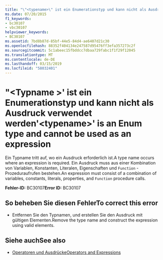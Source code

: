 ```yaml
---
title: "\"<typename>\" ist ein Enumerationstyp und kann nicht als Ausdruck verwendet werden"
ms.date: 07/20/2015
f1_keywords:
- bc30107
- vbc30107
helpviewer_keywords:
- BC30107
ms.assetid: 7bd8b87d-85bf-44e5-84d4-ae6407d21c30
ms.openlocfilehash: 88352f404134e247587d95476ff3efa357273c2f
ms.sourcegitcommit: 5c1abeec15fbddcc7dbaa729fabc1f1f29f12045
ms.translationtype: MT
ms.contentlocale: de-DE
ms.lasthandoff: 03/15/2019
ms.locfileid: "58032401"
---
```

# <a name="typename-is-an-enum-type-and-cannot-be-used-as-an-expression"></a><span data-ttu-id="ce797-102">"\<Typname >' ist ein Enumerationstyp und kann nicht als Ausdruck verwendet werden</span><span class="sxs-lookup"><span data-stu-id="ce797-102">'\<typename>' is an Enum type and cannot be used as an expression</span></span>
<span data-ttu-id="ce797-103">Ein Typname tritt auf, wo ein Ausdruck erforderlich ist.</span><span class="sxs-lookup"><span data-stu-id="ce797-103">A type name occurs where an expression is required.</span></span> <span data-ttu-id="ce797-104">Ein Ausdruck muss aus einer Kombination von Variablen, Konstanten, Literalen, Eigenschaften und `Function` -Prozeduraufrufen bestehen.</span><span class="sxs-lookup"><span data-stu-id="ce797-104">An expression must consist of a combination of variables, constants, literals, properties, and `Function` procedure calls.</span></span>  
  
 <span data-ttu-id="ce797-105">**Fehler-ID:** BC30107</span><span class="sxs-lookup"><span data-stu-id="ce797-105">**Error ID:** BC30107</span></span>  
  
## <a name="to-correct-this-error"></a><span data-ttu-id="ce797-106">So beheben Sie diesen Fehler</span><span class="sxs-lookup"><span data-stu-id="ce797-106">To correct this error</span></span>  
  
-   <span data-ttu-id="ce797-107">Entfernen Sie den Typnamen, und erstellen Sie den Ausdruck mit gültigen Elementen.</span><span class="sxs-lookup"><span data-stu-id="ce797-107">Remove the type name and construct the expression using valid elements.</span></span>  
  
## <a name="see-also"></a><span data-ttu-id="ce797-108">Siehe auch</span><span class="sxs-lookup"><span data-stu-id="ce797-108">See also</span></span>

- [<span data-ttu-id="ce797-109">Operatoren und Ausdrücke</span><span class="sxs-lookup"><span data-stu-id="ce797-109">Operators and Expressions</span></span>](../../visual-basic/programming-guide/language-features/operators-and-expressions/index.md)
